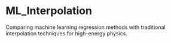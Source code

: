 # ML_Interpolation

Comparing machine learning regression methods with traditional interpolation techniques for high-energy physics.

